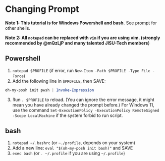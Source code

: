 # Changing Prompt

**Note 1: This tutorial is for Windows Powershell and bash.** See [prompt](https://ohmyposh.dev/docs/installation/prompt) for other shells.

**Note 2: All `notepad` can be replaced with `vim` if you are using vim. (strongly recommended by @mQzLjP and many talented JISU-Tech members)**

## Powershell

1. `notepad $PROFILE` (if error, run `New-Item -Path $PROFILE -Type File -Force`)
2. Add the following line in `$PROFILE`, then SAVE:

  ```powershell
  oh-my-posh init pwsh | Invoke-Expression
  ```

3. Run `. $PROFILE` to reload. (You can ignore the error message, it might mean you have already changed the prompt before.) For Windows 11, use the command `Set-ExecutionPolicy -ExecutionPolicy RemoteSigned -Scope LocalMachine` if the system forbid to run script.

## bash

1. `notepad ~/.bashrc` (or `~./profile`, depends on your system)
2. Add a new line: `eval "$(oh-my-posh init bash)"` and SAVE
3. `exec bash` (or `. ~/.profile` if you are using `~/.profile`)
